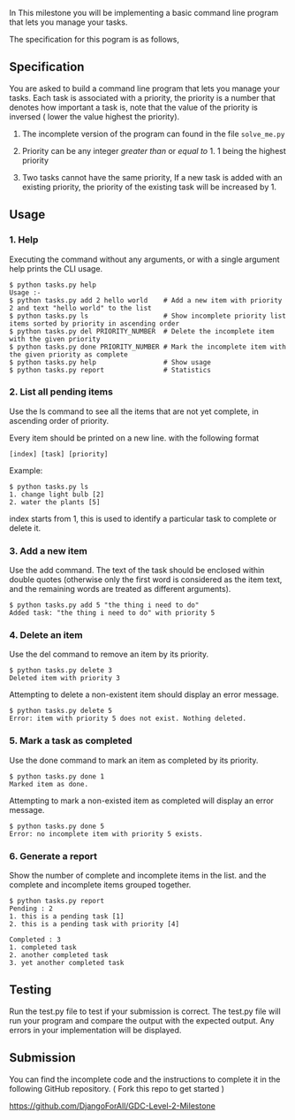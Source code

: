 In This milestone you will be implementing a basic command line program that lets you manage your tasks.

The specification for this pogram is as follows,

## Specification

You are asked to build a command line program that lets you manage your tasks. Each task is associated with a priority, the priority is a number that denotes how important a task is, note that the value of the priority is inversed ( lower the value highest the priority).

1. The incomplete version of the program can found in the file `solve_me.py`

2. Priority can be any integer _greater than_ or _equal to_ 1. 1 being the highest priority

3. Two tasks cannot have the same priority, If a new task is added with an existing priority, the priority of the existing task will be increased by 1.

## Usage

### 1. Help

Executing the command without any arguments, or with a single argument help prints the CLI usage.

```
$ python tasks.py help
Usage :-
$ python tasks.py add 2 hello world    # Add a new item with priority 2 and text "hello world" to the list
$ python tasks.py ls                   # Show incomplete priority list items sorted by priority in ascending order
$ python tasks.py del PRIORITY_NUMBER  # Delete the incomplete item with the given priority
$ python tasks.py done PRIORITY_NUMBER # Mark the incomplete item with the given priority as complete
$ python tasks.py help                 # Show usage
$ python tasks.py report               # Statistics
```

### 2. List all pending items

Use the ls command to see all the items that are not yet complete, in ascending order of priority.

Every item should be printed on a new line. with the following format

```
[index] [task] [priority]
```

Example:

```
$ python tasks.py ls
1. change light bulb [2]
2. water the plants [5]
```

index starts from 1, this is used to identify a particular task to complete or delete it.

### 3. Add a new item

Use the add command. The text of the task should be enclosed within double quotes (otherwise only the first word is considered as the item text, and the remaining words are treated as different arguments).

```
$ python tasks.py add 5 "the thing i need to do"
Added task: "the thing i need to do" with priority 5
```

### 4. Delete an item

Use the del command to remove an item by its priority.

```
$ python tasks.py delete 3
Deleted item with priority 3
```

Attempting to delete a non-existent item should display an error message.

```
$ python tasks.py delete 5
Error: item with priority 5 does not exist. Nothing deleted.
```

### 5. Mark a task as completed

Use the done command to mark an item as completed by its priority.

```
$ python tasks.py done 1
Marked item as done.
```

Attempting to mark a non-existed item as completed will display an error message.

```
$ python tasks.py done 5
Error: no incomplete item with priority 5 exists.
```

### 6. Generate a report

Show the number of complete and incomplete items in the list. and the complete and incomplete items grouped together.

```
$ python tasks.py report
Pending : 2
1. this is a pending task [1]
2. this is a pending task with priority [4]

Completed : 3
1. completed task
2. another completed task
3. yet another completed task
```

## Testing

Run the test.py file to test if your submission is correct.
The test.py file will run your program and compare the output with the expected output. Any errors in your implementation will be displayed.

## Submission

You can find the incomplete code and the instructions to complete it in the following GitHub repository. ( Fork this repo to get started )

https://github.com/DjangoForAll/GDC-Level-2-Milestone